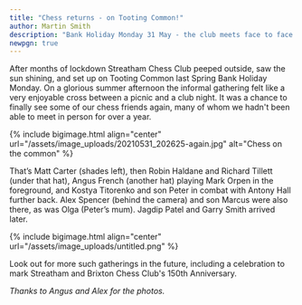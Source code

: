 ```yaml
---
title: "Chess returns - on Tooting Common!"
author: Martin Smith
description: "Bank Holiday Monday 31 May - the club meets face to face again."
newpgn: true
---
```

After months of lockdown Streatham Chess Club peeped outside, saw the sun shining, and set up on Tooting Common last Spring Bank Holiday Monday. On a glorious summer afternoon the informal gathering felt like a very enjoyable cross between a picnic and a club night. It was a chance to finally see some of our chess friends again, many of whom we hadn't been able to meet in person for over a year.

{% include bigimage.html align="center" url="/assets/image_uploads/20210531_202625-again.jpg"  alt="Chess on the common" %}

That’s Matt Carter (shades left), then Robin Haldane and Richard Tillett (under that hat), Angus French (another hat) playing Mark Orpen in the foreground, and Kostya Titorenko and son Peter in combat with Antony Hall further back. Alex Spencer (behind the camera) and son Marcus were also there, as was Olga (Peter’s mum). Jagdip Patel and Garry Smith arrived later.

{% include bigimage.html align="center" url="/assets/image_uploads/untitled.png" %}

Look out for more such gatherings in the future, including a celebration to mark Streatham and Brixton Chess Club's 150th Anniversary.

*Thanks to Angus and Alex for the photos.*

